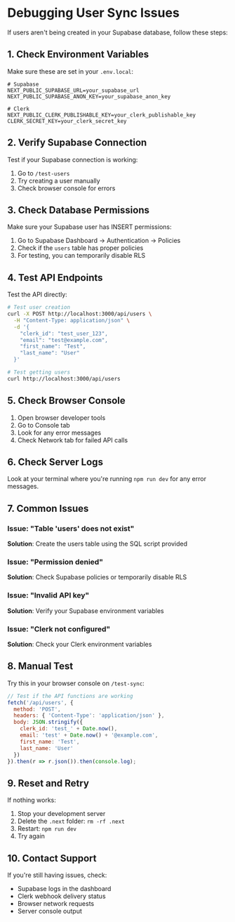 # Debugging User Sync Issues

If users aren't being created in your Supabase database, follow these steps:

## 1. Check Environment Variables

Make sure these are set in your `.env.local`:

```env
# Supabase
NEXT_PUBLIC_SUPABASE_URL=your_supabase_url
NEXT_PUBLIC_SUPABASE_ANON_KEY=your_supabase_anon_key

# Clerk
NEXT_PUBLIC_CLERK_PUBLISHABLE_KEY=your_clerk_publishable_key
CLERK_SECRET_KEY=your_clerk_secret_key
```

## 2. Verify Supabase Connection

Test if your Supabase connection is working:

1. Go to `/test-users`
2. Try creating a user manually
3. Check browser console for errors

## 3. Check Database Permissions

Make sure your Supabase user has INSERT permissions:

1. Go to Supabase Dashboard → Authentication → Policies
2. Check if the `users` table has proper policies
3. For testing, you can temporarily disable RLS

## 4. Test API Endpoints

Test the API directly:

```bash
# Test user creation
curl -X POST http://localhost:3000/api/users \
  -H "Content-Type: application/json" \
  -d '{
    "clerk_id": "test_user_123",
    "email": "test@example.com",
    "first_name": "Test",
    "last_name": "User"
  }'

# Test getting users
curl http://localhost:3000/api/users
```

## 5. Check Browser Console

1. Open browser developer tools
2. Go to Console tab
3. Look for any error messages
4. Check Network tab for failed API calls

## 6. Check Server Logs

Look at your terminal where you're running `npm run dev` for any error messages.

## 7. Common Issues

### Issue: "Table 'users' does not exist"
**Solution**: Create the users table using the SQL script provided

### Issue: "Permission denied"
**Solution**: Check Supabase policies or temporarily disable RLS

### Issue: "Invalid API key"
**Solution**: Verify your Supabase environment variables

### Issue: "Clerk not configured"
**Solution**: Check your Clerk environment variables

## 8. Manual Test

Try this in your browser console on `/test-sync`:

```javascript
// Test if the API functions are working
fetch('/api/users', {
  method: 'POST',
  headers: { 'Content-Type': 'application/json' },
  body: JSON.stringify({
    clerk_id: 'test_' + Date.now(),
    email: 'test' + Date.now() + '@example.com',
    first_name: 'Test',
    last_name: 'User'
  })
}).then(r => r.json()).then(console.log);
```

## 9. Reset and Retry

If nothing works:

1. Stop your development server
2. Delete the `.next` folder: `rm -rf .next`
3. Restart: `npm run dev`
4. Try again

## 10. Contact Support

If you're still having issues, check:
- Supabase logs in the dashboard
- Clerk webhook delivery status
- Browser network requests
- Server console output 